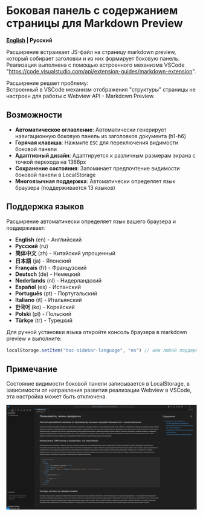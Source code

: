 # Боковая панель с содержанием страницы для Markdown Preview

**[English](README.md) | Русский**

Расширение встраивает JS-файл на страницу markdown preview, который собирает заголовки и из них формирует боковую панель. Реализация выполнена с помощью встроенного механизма VSCode "<https://code.visualstudio.com/api/extension-guides/markdown-extension>".

Расширение решает проблему:\
Встроенный в VSCode механизм отображения "структуры" страницы не настроен для работы с Webview API - Markdown Preview.

## Возможности

- **Автоматическое оглавление**: Автоматически генерирует навигационную боковую панель из заголовков документа (h1-h6)
- **Горячая клавиша**: Нажмите `ESC` для переключения видимости боковой панели
- **Адаптивный дизайн**: Адаптируется к различным размерам экрана с точкой перехода на 1366px
- **Сохранение состояния**: Запоминает предпочтение видимости боковой панели в LocalStorage
- **Многоязычная поддержка**: Автоматически определяет язык браузера (поддерживается 13 языков)

## Поддержка языков

Расширение автоматически определяет язык вашего браузера и поддерживает:
- **English** (en) - Английский
- **Русский** (ru)
- **简体中文** (zh) - Китайский упрощенный
- **日本語** (ja) - Японский
- **Français** (fr) - Французский
- **Deutsch** (de) - Немецкий
- **Nederlands** (nl) - Нидерландский
- **Español** (es) - Испанский
- **Português** (pt) - Португальский
- **Italiano** (it) - Итальянский
- **한국어** (ko) - Корейский
- **Polski** (pl) - Польский
- **Türkçe** (tr) - Турецкий

Для ручной установки языка откройте консоль браузера в markdown preview и выполните:
```javascript
localStorage.setItem("toc-sidebar-language", "en") // или любой поддерживаемый код языка
```

## Примечание

Состояние видимости боковой панели записывается в LocalStorage, в зависимости от направления развития реализации Webview в VSCode, эта настройка может быть отключена.

![Screenshot](https://raw.githubusercontent.com/Aligotr/VSCode_Markdown-Preview-TOC-Sidebar/refs/heads/main/assets/docs/Screenshot.jpg)
